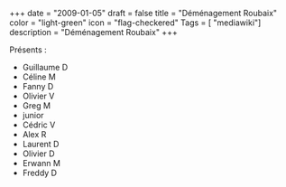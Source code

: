 +++
date = "2009-01-05"
draft = false
title = "Déménagement Roubaix"
color = "light-green"
icon = "flag-checkered"
Tags = [ "mediawiki"]
description = "Déménagement Roubaix"
+++

Présents :

-   Guillaume D
-   Céline M
-   Fanny D
-   Olivier V
-   Greg M
-   junior
-   Cédric V
-   Alex R
-   Laurent D
-   Olivier D
-   Erwann M
-   Freddy D

